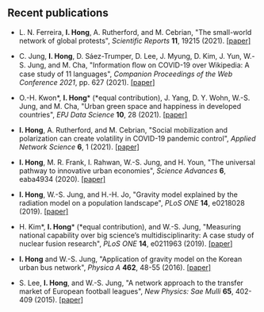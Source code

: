 Recent publications
------
* L. N. Ferreira, **I. Hong**, A. Rutherford, and M. Cebrian, "The small-world network of global protests", *Scientific Reports* **11**, 19215 (2021). [[paper]](https://doi.org/10.1038/s41598-021-98628-y)

* C. Jung, **I. Hong**, D. Sáez-Trumper, D. Lee, J. Myung, D. Kim, J. Yun, W.-S. Jung, and M. Cha, "Information ﬂow on COVID-19 over Wikipedia: A case study of 11 languages", *Companion Proceedings of the Web Conference 2021*, pp. 627 (2021). [[paper]](https://doi.org/10.1145/3442442.3452352)

* O.-H. Kwon&#42;, **I. Hong**&#42; (&#42;equal contribution), J. Yang, D. Y. Wohn, W.-S. Jung, and M. Cha, "Urban green space and happiness in developed countries", *EPJ Data Science* **10**, 28 (2021). [[paper]](https://doi.org/10.1140/epjds/s13688-021-00278-7)

* **I. Hong**, A. Rutherford, and M. Cebrian, "Social mobilization and polarization can create volatility in COVID-19 pandemic control", *Applied Network Science* **6**, 1 (2021). [[paper]](https://doi.org/10.1007/s41109-021-00356-9)

* **I. Hong**, M. R. Frank, I. Rahwan, W.-S. Jung, and H. Youn, "The universal pathway to innovative urban economies", *Science Advances* **6**, eaba4934 (2020). [[paper]](https://doi.org/10.1126/sciadv.aba4934)

* **I. Hong**, W.-S. Jung, and H.-H. Jo, "Gravity model explained by the radiation model on a population landscape", *PLoS ONE* **14**, e0218028 (2019). [[paper]](https://doi.org/10.1371/journal.pone.0218028)

* H. Kim&#42;, **I. Hong**&#42; (&#42;equal contribution), and W.-S. Jung, "Measuring national capability over big science’s multidisciplinarity: A case study of nuclear fusion research", *PLoS ONE* **14**, e0211963 (2019). [[paper]](https://doi.org/10.1371/journal.pone.0211963)

* **I. Hong** and W.-S. Jung, "Application of gravity model on the Korean urban bus network", *Physica A* **462**, 48-55 (2016). [[paper]](https://doi.org/10.1016/j.physa.2016.06.055)

* S. Lee, **I. Hong**, and W.-S. Jung, "A network approach to the transfer market of European football leagues", *New Physics: Sae Mulli* **65**, 402-409 (2015). [[paper]](https://doi.org/10.3938/NPSM.65.402)
